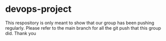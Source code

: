 # devops-project
This respository is only meant to show that our group has been pushing regularly.
Please refer to the main branch for all the git push that this group did. Thank you

